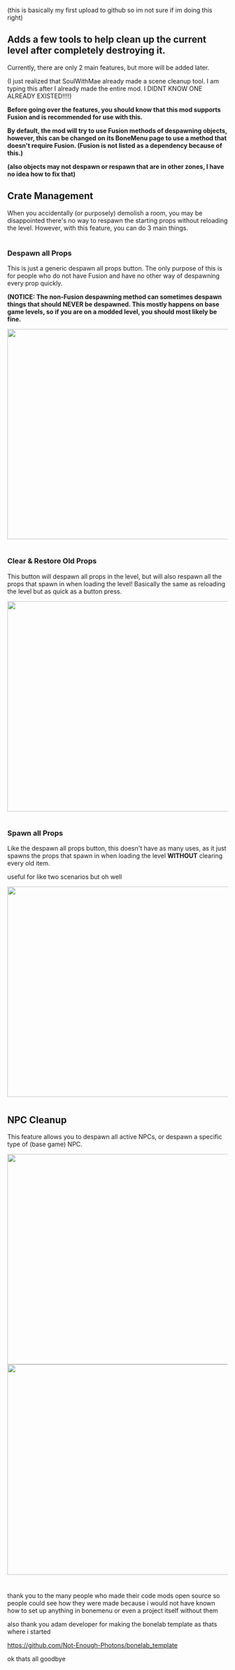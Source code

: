 (this is basically my first upload to github so im not sure if im doing this right)

## Adds a few tools to help clean up the current level after completely destroying it.
Currently, there are only 2 main features, but more will be added later.

(I just realized that SoulWithMae already made a scene cleanup tool. I am typing this after I already made the entire mod. I DIDNT KNOW ONE ALREADY EXISTED!!!!)


<b>Before going over the features, you should know that this mod supports Fusion and is recommended for use with this.

By default, the mod will try to use Fusion methods of despawning objects, however, this can be changed on its BoneMenu page to use a method that doesn't require Fusion. (Fusion is not listed as a dependency because of this.)

(also objects may not despawn or respawn that are in other zones, I have no idea how to fix that)</b>


## Crate Management
When you accidentally (or purposely) demolish a room, you may be disappointed there's no way to respawn the starting props without reloading the level. However, with this feature, you can do 3 main things.

#

### Despawn all Props
This is just a generic despawn all props button. The only purpose of this is for people who do not have Fusion and have no other way of despawning every prop quickly.

<b>(NOTICE: The non-Fusion despawning method can sometimes despawn things that should NEVER be despawned. This mostly happens on base game levels, so if you are on a modded level, you should most likely be fine.</b>

<img src="https://github.com/minecartman/SceneJanitor/blob/main/GIFs/DespawnGif.gif" alt="" width="854" height="480">

#

### Clear & Restore Old Props
This button will despawn all props in the level, but will also respawn all the props that spawn in when loading the level!
Basically the same as reloading the level but as quick as a button press.

<img src="https://github.com/minecartman/SceneJanitor/blob/main/GIFs/RestoreGif.gif" alt="" width="854" height="480">

#

### Spawn all Props
Like the despawn all props button, this doesn't have as many uses, as it just spawns the props that spawn in when loading the level <b>WITHOUT</b> clearing every old item.

useful for like two scenarios but oh well

<img src="https://github.com/minecartman/SceneJanitor/blob/main/GIFs/SpawnGif.gif" alt="" width="854" height="480">

#


## NPC Cleanup
This feature allows you to despawn all active NPCs, or despawn a specific type of (base game) NPC.

<img src="https://github.com/minecartman/SceneJanitor/blob/main/GIFs/NPCDespawnGif.gif" alt="" width="854" height="480">

<img src="https://github.com/minecartman/SceneJanitor/blob/main/GIFs/IndividualNPCDespawnGif.gif" alt="" width="854" height="480">

#


thank you to the many people who made their code mods open source so people could see how they were made because i would not have known how to set up anything in bonemenu or even a project itself without them

also thank you adam developer for making the bonelab template as thats where i started

https://github.com/Not-Enough-Photons/bonelab_template

ok thats all goodbye
